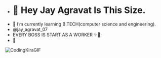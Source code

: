 - <h1>👋 Hey Jay Agravat Is This Size. </h1>
- 🌱 I’m currently learning B.TECH(computer science and engineering).
- @jay_agravat_07
- EVERY BOSS IS START AS A WORKER ✨🎯;
- 🤝

![CodingKiraGIF](https://user-images.githubusercontent.com/102980012/207538063-269bf95f-a3c2-47b5-8980-abcdeb40db95.gif)


